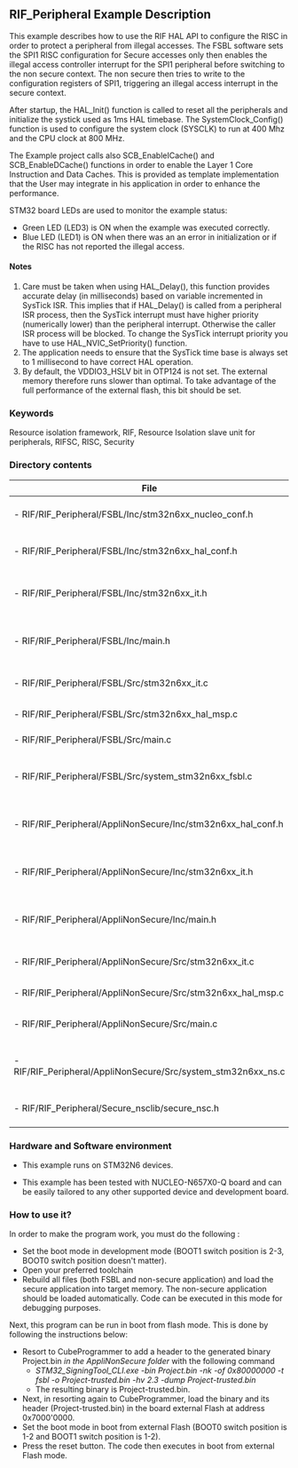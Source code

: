 ## <b>RIF_Peripheral Example Description</b>

This example describes how to use the RIF HAL API to configure the RISC in order to protect a peripheral from illegal accesses.
The FSBL software sets the SPI1 RISC configuration for Secure accesses only then enables the illegal access controller interrupt for the SPI1 peripheral before switching to the non secure context.
The non secure then tries to write to the configuration registers of SPI1, triggering an illegal access interrupt in the secure context.

After startup, the HAL_Init() function is called to reset all the peripherals and initialize the systick used as 1ms HAL timebase. The SystemClock_Config() function is used to configure the system clock (SYSCLK) to run at 400 Mhz and the CPU clock at 800 MHz.

The Example project calls also SCB_EnableICache() and SCB_EnableDCache() functions in order to enable the Layer 1 Core Instruction and Data Caches. This is provided as template implementation that the User may integrate in his application in order to enhance the performance.

STM32 board LEDs are used to monitor the example status:

  - Green LED (LED3) is ON when the example was executed correctly.
  - Blue  LED (LED1) is ON when there was an an error in initialization or if the RISC has not reported the illegal access.

#### <b>Notes</b>

 1. Care must be taken when using HAL_Delay(), this function provides accurate delay (in milliseconds)
    based on variable incremented in SysTick ISR. This implies that if HAL_Delay() is called from
    a peripheral ISR process, then the SysTick interrupt must have higher priority (numerically lower)
    than the peripheral interrupt. Otherwise the caller ISR process will be blocked.
    To change the SysTick interrupt priority you have to use HAL_NVIC_SetPriority() function.
 2. The application needs to ensure that the SysTick time base is always set to 1 millisecond
    to have correct HAL operation.
 3. By default, the VDDIO3_HSLV bit in OTP124 is not set. The external memory therefore runs slower than optimal.
     To take advantage of the full performance of the external flash, this bit should be set.

### <b>Keywords</b>

Resource isolation framework, RIF, Resource Isolation slave unit for peripherals, RIFSC, RISC, Security

### <b>Directory contents</b>

File | Description
 --- | ---
      - RIF/RIF_Peripheral/FSBL/Inc/stm32n6xx_nucleo_conf.h               | Secure BSP configuration file
      - RIF/RIF_Peripheral/FSBL/Inc/stm32n6xx_hal_conf.h                  | Secure HAL configuration file
      - RIF/RIF_Peripheral/FSBL/Inc/stm32n6xx_it.h                        | Secure Interrupt handlers header file
      - RIF/RIF_Peripheral/FSBL/Inc/main.h                                | Secure Header for main.c module
      - RIF/RIF_Peripheral/FSBL/Src/stm32n6xx_it.c                        | Secure Interrupt handlers
      - RIF/RIF_Peripheral/FSBL/Src/stm32n6xx_hal_msp.c                   | Secure HAL MSP file
      - RIF/RIF_Peripheral/FSBL/Src/main.c                                | Secure Main program
      - RIF/RIF_Peripheral/FSBL/Src/system_stm32n6xx_fsbl.c               | Secure STM32N6xx system source file
      - RIF/RIF_Peripheral/AppliNonSecure/Inc/stm32n6xx_hal_conf.h        | Non Secure HAL configuration file
      - RIF/RIF_Peripheral/AppliNonSecure/Inc/stm32n6xx_it.h              | Non Secure Interrupt handlers header file
      - RIF/RIF_Peripheral/AppliNonSecure/Inc/main.h                      | Non Secure Header for main.c module
      - RIF/RIF_Peripheral/AppliNonSecure/Src/stm32n6xx_it.c              | Non Secure Interrupt handlers
      - RIF/RIF_Peripheral/AppliNonSecure/Src/stm32n6xx_hal_msp.c         | Non Secure HAL MSP file
      - RIF/RIF_Peripheral/AppliNonSecure/Src/main.c                      | Non Secure Main program
      - RIF/RIF_Peripheral/AppliNonSecure/Src/system_stm32n6xx_ns.c       | Non Secure STM32N6xx system source file
      - RIF/RIF_Peripheral/Secure_nsclib/secure_nsc.h                     | Non Secure Callable library

### <b>Hardware and Software environment</b>

  - This example runs on STM32N6 devices.

  - This example has been tested with NUCLEO-N657X0-Q board and can be
    easily tailored to any other supported device and development board.

### <b>How to use it?</b>

In order to make the program work, you must do the following :

 - Set the boot mode in development mode (BOOT1 switch position is 2-3, BOOT0 switch position doesn't matter).
 - Open your preferred toolchain
 - Rebuild all files (both FSBL and non-secure application) and load the secure application into target memory. The non-secure application should be loaded automatically. Code can be executed in this mode for debugging purposes.

 Next, this program can be run in boot from flash mode. This is done by following the instructions below:

 - Resort to CubeProgrammer to add a header to the generated binary Project.bin *in the AppliNonSecure folder* with the following command
   - *STM32_SigningTool_CLI.exe -bin Project.bin -nk -of 0x80000000 -t fsbl -o Project-trusted.bin -hv 2.3 -dump Project-trusted.bin*
   - The resulting binary is Project-trusted.bin.
 - Next, in resorting again to CubeProgrammer, load the binary and its header (Project-trusted.bin) in the board external Flash at address 0x7000'0000.
 - Set the boot mode in boot from external Flash (BOOT0 switch position is 1-2 and BOOT1 switch position is 1-2).
 - Press the reset button. The code then executes in boot from external Flash mode.

